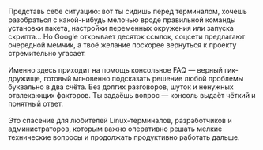 
Представь себе ситуацию: вот ты сидишь перед терминалом, хочешь разобраться с какой-нибудь мелочью вроде правильной команды установки пакета, настройки переменных окружения или запуска скрипта… Но Google открывает десяток ссылок, соцсети предлагают очередной мемчик, а твоё желание поскорее вернуться к проекту стремительно угасает.
<br><br>
Именно здесь приходит на помощь консольное FAQ — верный гик-дружище, готовый мгновенно подсказать решение любой проблемы буквально в два счёта. Без долгих разговоров, шуток и ненужных отвлекающих факторов. Ты задаёшь вопрос — консоль выдаёт чёткий и понятный ответ.
<br><br>
Это спасение для любителей Linux-терминалов, разработчиков и администраторов, которым важно оперативно решать мелкие технические вопросы и продолжать продуктивно работать дальше.

